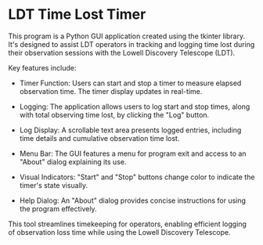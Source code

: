 # LDT Time Lost Timer
This program is a Python GUI application created using the tkinter library. It's designed to assist LDT operators in tracking and logging time lost during their observation sessions with the Lowell Discovery Telescope (LDT).

Key features include:

* Timer Function: Users can start and stop a timer to measure elapsed observation time. The timer display updates in real-time.

* Logging: The application allows users to log start and stop times, along with total observing time lost, by clicking the "Log" button.

* Log Display: A scrollable text area presents logged entries, including time details and cumulative observation time lost.

* Menu Bar: The GUI features a menu for program exit and access to an "About" dialog explaining its use.

* Visual Indicators: "Start" and "Stop" buttons change color to indicate the timer's state visually.

* Help Dialog: An "About" dialog provides concise instructions for using the program effectively.

This tool streamlines timekeeping for operators, enabling efficient logging of observation loss time while using the Lowell Discovery Telescope.
